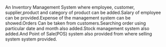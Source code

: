An Inventory Management System where employee, customer, supplier,product and category of product can be added.Salary of employee can be provided.Expense of the management system can be showed.Orders Can be taken from customers.Searching order using particular date and month also added.Stock management system also added.And Point of Sale(POS) system also provided from where selling system system provided.
